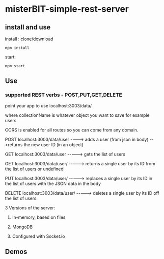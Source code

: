 # misterBIT-simple-rest-server

## install and use
install : clone/download 
 
````
npm install
````
start:   
````
npm start
````
 
 
## Use

### supported REST verbs - POST,PUT,GET,DELETE

point your app to use localhost:3003/data/<collectionName>

where collectionName is whatever object you want to save for example users

CORS is enabled for all routes so you can come from any domain.

POST localhost:3003/data/user ----> adds a user (from json in body) -->returns the new user ID (in an object)
 
GET localhost:3003/data/user -----> gets the list of users

GET localhost:3003/data/user/<id> -----> returns a single user by its ID from the list of users or undefined

PUT localhost:3003/data/user/<id> -----> replaces a single user by its ID in the list of users with the JSON data in the body

DELETE localhost:3003/data/user/<id> -----> deletes a single user by its ID off the list of users

3 Versions of the server:

1.  in-memory, based on files

2.  MongoDB

3.  Configured with Socket.io


## Demos
